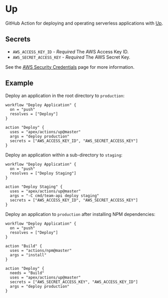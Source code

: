 # Up

GitHub Action for deploying and operating serverless applications with [Up](https://github.com/apex/up).

## Secrets

- `AWS_ACCESS_KEY_ID` - *Required* The AWS Access Key ID.
- `AWS_SECRET_ACCESS_KEY` - *Required* The AWS Secret Key.

See the [AWS Security Credentials](https://docs.aws.amazon.com/general/latest/gr/aws-security-credentials.html) page for more information.

## Example

Deploy an application in the root directory to `production`:

```hcl
workflow "Deploy Application" {
  on = "push"
  resolves = ["Deploy"]
}

action "Deploy" {
  uses = "apex/actions/up@master"
  args = "deploy production"
  secrets = ["AWS_ACCESS_KEY_ID", "AWS_SECRET_ACCESS_KEY"]
}
```

Deploy an application within a sub-directory to `staging`:

```hcl
workflow "Deploy Application" {
  on = "push"
  resolves = ["Deploy Staging"]
}

action "Deploy Staging" {
  uses = "apex/actions/up@master"
  args = "-C cmd/team-api deploy staging"
  secrets = ["AWS_ACCESS_KEY_ID", "AWS_SECRET_ACCESS_KEY"]
}
```

Deploy an application to `production` after installing NPM dependencies:

```
workflow "Deploy Application" {
  on = "push"
  resolves = ["Deploy"]
}

action "Build" {
  uses = "actions/npm@master"
  args = "install"
}

action "Deploy" {
  needs = "Build"
  uses = "apex/actions/up@master"
  secrets = ["AWS_SECRET_ACCESS_KEY", "AWS_ACCESS_KEY_ID"]
  args = "deploy production"
}
```
